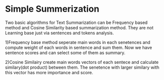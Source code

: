 # Simple Summerization
Two basic algorithms for Text Summarization can be Frequency based method and Cosine Similarity based summarization method. They are not Learning base just via sentences and tokens analysis.

1)Frequency base method seperate main words in each senetences and compute weight of each words in sentence and sum them. Now we have sentence scores and can select some of them as summary.

2)Cosine Similairy create main words vectors of each sentece and calculate similary(dot product) between them. The senetence with larger similary with this vector has more importance and score.
